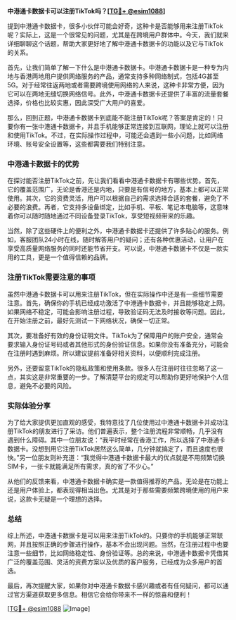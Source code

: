 **中港通卡数据卡可以注册TikTok吗？[[TG💪+ @esim1088](https://t.me/s/esim1088)]**

提到中港通卡数据卡，很多小伙伴可能会好奇，这种卡是否能够用来注册TikTok呢？实际上，这是一个很常见的问题，尤其是在跨境用户群体中。今天，我们就来详细聊聊这个话题，帮助大家更好地了解中港通卡数据卡的功能以及它与TikTok的关系。

首先，让我们简单了解一下什么是中港通卡数据卡。中港通卡数据卡是一种专为内地与香港两地用户提供网络服务的产品，通常支持多种网络制式，包括4G甚至5G。对于经常往返两地或者需要跨境使用网络的人来说，这种卡非常方便，因为它可以在两地无缝切换网络信号。此外，中港通卡数据卡还提供了丰富的流量套餐选择，价格也比较实惠，因此深受广大用户的喜爱。

那么，回到正题，中港通卡数据卡到底能不能注册TikTok呢？答案是肯定的！只要你有一张中港通卡数据卡，并且手机能够正常连接到互联网，理论上就可以注册和使用TikTok。不过，在实际操作过程中，可能还会遇到一些小问题，比如网络环境、账号安全设置等，这些都需要我们特别注意。

### 中港通卡数据卡的优势

在探讨能否注册TikTok之前，先让我们看看中港通卡数据卡有哪些优势。首先，它的覆盖范围广，无论是香港还是内地，只要是有信号的地方，基本上都可以正常使用。其次，它的资费灵活，用户可以根据自己的需求选择合适的套餐，避免了不必要的浪费。再者，它支持多设备绑定，比如手机、平板、笔记本电脑等，这意味着你可以随时随地通过不同设备登录TikTok，享受短视频带来的乐趣。

当然，除了这些硬件上的便利之外，中港通卡数据卡还提供了许多贴心的服务。例如，客服团队24小时在线，随时解答用户的疑问；还有各种优惠活动，让用户在享受高质量网络服务的同时还能节省开支。可以说，中港通卡数据卡不仅是一款实用的工具，更是一个值得信赖的品牌。

### 注册TikTok需要注意的事项

虽然中港通卡数据卡可以用来注册TikTok，但在实际操作中还是有一些细节需要注意。首先，确保你的手机已经成功激活了中港通卡数据卡，并且能够稳定上网。如果网络不稳定，可能会影响注册过程，导致验证码无法及时接收等问题。因此，在开始注册之前，最好先测试一下网络状况，确保一切正常。

其次，要准备好有效的身份证明文件。TikTok为了保障用户的账户安全，通常会要求输入身份证号码或者其他形式的身份验证信息。如果你没有准备充分，可能会在注册时遇到麻烦。所以建议提前准备好相关资料，以便顺利完成注册。

另外，还要留意TikTok的隐私政策和使用条款。很多人在注册时往往忽略了这一点，其实这是非常重要的一步。了解清楚平台的规定可以帮助你更好地保护个人信息，避免不必要的风险。

### 实际体验分享

为了给大家提供更加直观的感受，我特意找了几位使用过中港通卡数据卡并成功注册TikTok的朋友进行了采访。他们普遍表示，整个注册流程非常顺畅，几乎没有遇到什么障碍。其中一位朋友说：“我平时经常在香港工作，所以选择了中港通卡数据卡。没想到用它注册TikTok居然这么简单，几分钟就搞定了，而且速度也很快。”另一位朋友则补充道：“我觉得中港通卡数据卡最大的优点就是不用频繁切换SIM卡，一张卡就能满足所有需求，真的省了不少心。”

从他们的反馈来看，中港通卡数据卡确实是一款值得推荐的产品。无论是在功能上还是用户体验上，都表现得相当出色。尤其是对于那些需要频繁跨境使用的用户来说，这款卡无疑是一个理想的选择。

### 总结

综上所述，中港通卡数据卡是可以用来注册TikTok的。只要你的手机能够正常联网，并且按照正确的步骤进行操作，基本不会出现问题。当然，在注册过程中也要注意一些细节，比如网络稳定性、身份验证等。总的来说，中港通卡数据卡凭借其广泛的覆盖范围、灵活的资费方案以及优质的客户服务，已经成为众多用户的首选。

最后，再次提醒大家，如果你对中港通卡数据卡感兴趣或者有任何疑问，都可以通过官方渠道获取更多信息。相信它会给你带来不一样的惊喜和便利！

[[TG💪+ @esim1088](https://t.me/s/esim1088) ![Image](https://i.postimg.cc/4NQfJmqS/Snipaste-2025-05-13-00-14-12.png)]